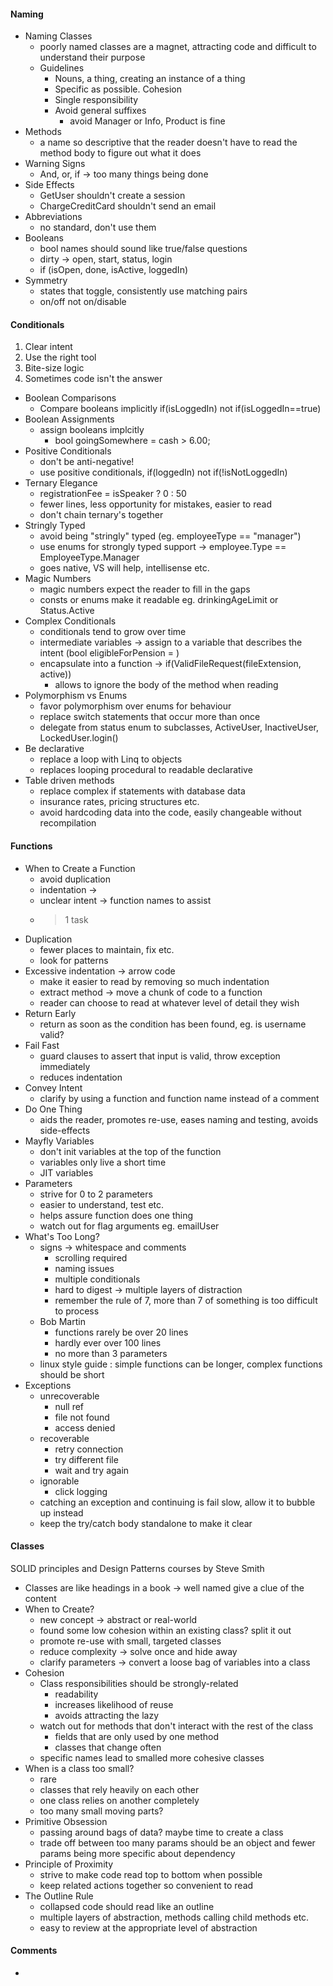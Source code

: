 #### Naming
* Naming Classes
  * poorly named classes are a magnet, attracting code and difficult to understand their purpose
  * Guidelines
    * Nouns, a thing, creating an instance of a thing
    * Specific as possible. Cohesion
    * Single responsibility
    * Avoid general suffixes
      * avoid Manager or Info, Product is fine
* Methods
  * a name so descriptive that the reader doesn't have to read the method body to figure out what it does
* Warning Signs
  * And, or, if -> too many things being done
* Side Effects
  * GetUser shouldn't create a session
  * ChargeCreditCard shouldn't send an email
* Abbreviations
  * no standard, don't use them
* Booleans
  * bool names should sound like true/false questions
  * dirty -> open, start, status, login
  * if (isOpen, done, isActive, loggedIn)
* Symmetry
  * states that toggle, consistently use matching pairs
  * on/off not on/disable

#### Conditionals
1. Clear intent
2. Use the right tool
3. Bite-size logic
4. Sometimes code isn't the answer

* Boolean Comparisons
  * Compare booleans implicitly if(isLoggedIn) not if(isLoggedIn==true)
* Boolean Assignments
  * assign booleans implcitly
    * bool goingSomewhere = cash > 6.00;
* Positive Conditionals
  * don't be anti-negative!
  * use positive conditionals, if(loggedIn) not if(!isNotLoggedIn)
* Ternary Elegance
   * registrationFee = isSpeaker ? 0 : 50
   * fewer lines, less opportunity for mistakes, easier to read
   * don't chain ternary's together
* Stringly Typed
  *  avoid being "stringly" typed (eg. employeeType == "manager")
  *  use enums for strongly typed support -> employee.Type == EmployeeType.Manager
    * goes native, VS will help, intellisense etc.
* Magic Numbers
  * magic numbers expect the reader to fill in the gaps
  * consts or enums make it readable eg. drinkingAgeLimit or Status.Active
* Complex Conditionals 
  * conditionals tend to grow over time
  * intermediate variables -> assign to a variable that describes the intent (bool eligibleForPension = )
  * encapsulate into a function -> if(ValidFileRequest(fileExtension, active))
    * allows to ignore the body of the method when reading
* Polymorphism vs Enums
  * favor polymorphism over enums for behaviour 
  * replace switch statements that occur more than once
  * delegate from status enum to subclasses, ActiveUser, InactiveUser, LockedUser.login()
* Be declarative
  * replace a loop with Linq to objects
  * replaces looping procedural to readable declarative
* Table driven methods
  * replace complex if statements with database data
  * insurance rates, pricing structures etc.
  * avoid hardcoding data into the code, easily changeable without recompilation

#### Functions
* When to Create a Function
  * avoid duplication
  * indentation -> 
  * unclear intent -> function names to assist
  * >1 task
* Duplication
  * fewer places to maintain, fix etc.
  * look for patterns
* Excessive indentation -> arrow code
  * make it easier to read by removing so much indentation
  * extract method -> move a chunk of code to a function
  * reader can choose to read at whatever level of detail they wish
* Return Early
  * return as soon as the condition has been found, eg. is username valid?
* Fail Fast
  * guard clauses to assert that input is valid, throw exception immediately
  * reduces indentation
* Convey Intent
  * clarify by using a function and function name instead of a comment
* Do One Thing
  *  aids the reader, promotes re-use, eases naming and testing, avoids side-effects
* Mayfly Variables
  * don't init variables at the top of the function
  * variables only live a short time
  * JIT variables
* Parameters
  * strive for 0 to 2 parameters
  * easier to understand, test etc.
  * helps assure function does one thing
  * watch out for flag arguments eg. emailUser
* What's Too Long?
  * signs -> whitespace and comments
    * scrolling required
    * naming issues
    * multiple conditionals
    * hard to digest -> multiple layers of distraction
    * remember the rule of 7, more than 7 of something is too difficult to process
  * Bob Martin 
    * functions rarely be over 20 lines
    * hardly ever over 100 lines
    * no more than 3 parameters
  * linux style guide : simple functions can be longer, complex functions should be short
* Exceptions
  * unrecoverable
    * null ref
    * file not found
    * access denied
  * recoverable
    * retry connection
    * try different file
    * wait and try again
  * ignorable
    * click logging
  * catching an exception and continuing is fail slow, allow it to bubble up instead
  * keep the try/catch body standalone to make it clear

#### Classes
SOLID principles and Design Patterns courses by Steve Smith

* Classes are like headings in a book -> well named give a clue of the content
* When to Create?
  * new concept -> abstract or real-world
  * found some low cohesion within an existing class? split it out
  * promote re-use with small, targeted classes
  * reduce complexity -> solve once and hide away
  * clarify parameters -> convert a loose bag of variables into a class
* Cohesion
  * Class responsibilities should be strongly-related
    * readability
    * increases likelihood of reuse
    * avoids attracting the lazy
  * watch out for methods that don't interact with the rest of the class
    * fields that are only used by one method
    * classes that change often
  * specific names lead to smalled more cohesive classes 
* When is a class too small?
  *  rare
  *  classes that rely heavily on each other
  *  one class relies on another completely
  *  too many small moving parts?
* Primitive Obsession
  * passing around bags of data? maybe time to create a class
  * trade off between too many params should be an object and fewer params being more specific about dependency
* Principle of Proximity
  * strive to make code read top to bottom when possible
  * keep related actions together so convenient to read
* The Outline Rule
  * collapsed code should read like an outline
  * multiple layers of abstraction, methods calling child methods etc.
  * easy to review at the appropriate level of abstraction

#### Comments
*
